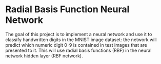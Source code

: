 # Radial Basis Function Neural Network 

The goal of this project is to implement a neural network and use it to classify handwritten digits in the MNIST image dataset: the network will predict which numeric digit 0-9 is contained in test images that are presented to it. This will use radial basis functions (RBF) in the neural network hidden layer (RBF network).
